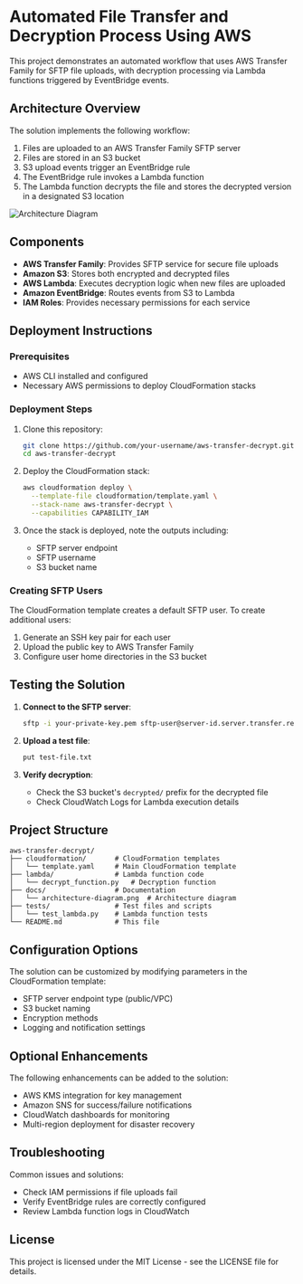# Automated File Transfer and Decryption Process Using AWS

This project demonstrates an automated workflow that uses AWS Transfer Family for SFTP file uploads, with decryption processing via Lambda functions triggered by EventBridge events.

## Architecture Overview

The solution implements the following workflow:
1. Files are uploaded to an AWS Transfer Family SFTP server
2. Files are stored in an S3 bucket
3. S3 upload events trigger an EventBridge rule
4. The EventBridge rule invokes a Lambda function
5. The Lambda function decrypts the file and stores the decrypted version in a designated S3 location

![Architecture Diagram](docs/architecture-diagram.png)

## Components

- **AWS Transfer Family**: Provides SFTP service for secure file uploads
- **Amazon S3**: Stores both encrypted and decrypted files
- **AWS Lambda**: Executes decryption logic when new files are uploaded
- **Amazon EventBridge**: Routes events from S3 to Lambda
- **IAM Roles**: Provides necessary permissions for each service

## Deployment Instructions

### Prerequisites
- AWS CLI installed and configured
- Necessary AWS permissions to deploy CloudFormation stacks

### Deployment Steps

1. Clone this repository:
   ```bash
   git clone https://github.com/your-username/aws-transfer-decrypt.git
   cd aws-transfer-decrypt
   ```

2. Deploy the CloudFormation stack:
   ```bash
   aws cloudformation deploy \
     --template-file cloudformation/template.yaml \
     --stack-name aws-transfer-decrypt \
     --capabilities CAPABILITY_IAM
   ```

3. Once the stack is deployed, note the outputs including:
   - SFTP server endpoint
   - SFTP username
   - S3 bucket name

### Creating SFTP Users

The CloudFormation template creates a default SFTP user. To create additional users:

1. Generate an SSH key pair for each user
2. Upload the public key to AWS Transfer Family
3. Configure user home directories in the S3 bucket

## Testing the Solution

1. **Connect to the SFTP server**:
   ```bash
   sftp -i your-private-key.pem sftp-user@server-id.server.transfer.region.amazonaws.com
   ```

2. **Upload a test file**:
   ```bash
   put test-file.txt
   ```

3. **Verify decryption**:
   - Check the S3 bucket's `decrypted/` prefix for the decrypted file
   - Check CloudWatch Logs for Lambda execution details

## Project Structure

```
aws-transfer-decrypt/
├── cloudformation/       # CloudFormation templates
│   └── template.yaml     # Main CloudFormation template
├── lambda/               # Lambda function code
│   └── decrypt_function.py   # Decryption function
├── docs/                 # Documentation
│   └── architecture-diagram.png  # Architecture diagram
├── tests/                # Test files and scripts
│   └── test_lambda.py    # Lambda function tests
└── README.md             # This file
```

## Configuration Options

The solution can be customized by modifying parameters in the CloudFormation template:
- SFTP server endpoint type (public/VPC)
- S3 bucket naming
- Encryption methods
- Logging and notification settings

## Optional Enhancements

The following enhancements can be added to the solution:
- AWS KMS integration for key management
- Amazon SNS for success/failure notifications
- CloudWatch dashboards for monitoring
- Multi-region deployment for disaster recovery

## Troubleshooting

Common issues and solutions:
- Check IAM permissions if file uploads fail
- Verify EventBridge rules are correctly configured
- Review Lambda function logs in CloudWatch

## License

This project is licensed under the MIT License - see the LICENSE file for details. 